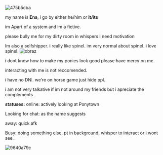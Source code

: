 ![475b5cba](https://github.com/user-attachments/assets/855a9c66-7278-4659-92c6-3b9db05cf630)

my name is **Ena**, i go by either he/him or  **it/its**

im Apart of a system and im a fictive.

please bully me for my dirty room in whispers I need motivation 

Im also a selfshipper. i really like spinel. im very normal about spinel. i love spinel. 
![obraz](https://github.com/user-attachments/assets/210a8a28-fffc-41a7-a0e9-efc9938be39c)

i dont know how to make my ponies look good please have mercy on me.

interacting with me is not reccomended. 

i have no DNI. we're on horse game just hide ppl.

i am not very talkative if im not around my friends but i apreciate the complements


**statuses:**
online: actively looking at Ponytown

Looking for chat: as the name suggests

away: quick afk

Busy: doing something else, pt in background, whisper to interact or i wont see.
 
![9640a79c](https://github.com/user-attachments/assets/c1011aea-323f-4272-a38e-31fe82455f81)




